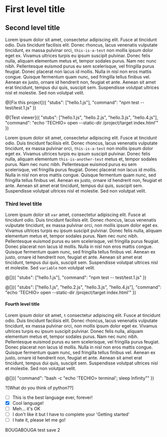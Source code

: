 # First level title

## Second level title

Lorem ipsum dolor sit amet, consectetur adipiscing elit. Fusce at tincidunt odio. Duis tincidunt facilisis elit. Donec rhoncus, lacus venenatis vulputate tincidunt, ex massa pulvinar orci, `this-is-a-test` non mollis ipsum dolor eget ex. Vivamus ultrices turpis eu ipsum suscipit pulvinar. Donec felis nulla, aliquam elementum metus et, tempor sodales purus. Nam nec nunc nibh. Pellentesque euismod purus eu sem scelerisque, vel fringilla purus feugiat. Donec placerat non lacus id mollis. Nulla in nisl non eros mattis congue. Quisque fermentum quam nunc, sed fringilla tellus finibus vel. Aenean ex justo, ornare id hendrerit non, feugiat et ante. Aenean sit amet erat tincidunt, tempus dui quis, suscipit sem. Suspendisse volutpat ultrices nisl et molestie. Sed non volutpat velit.

@[Fix this project]({ "stubs": ["hello.1.js"], "command": "npm test -- test/test.1.js" })

@[Test viewer]({ "stubs": ["hello.1.js", "hello.2.js", "hello.3.js", "hello.4.js"], "command": "echo 'TECHIO> open --static-dir /project/target index.html'" })

Lorem ipsum dolor sit amet, consectetur adipiscing elit. Fusce at tincidunt odio. Duis tincidunt facilisis elit. Donec rhoncus, lacus venenatis vulputate tincidunt, ex massa pulvinar orci, `this-is-a-test` non mollis ipsum dolor eget ex. Vivamus ultrices turpis eu ipsum suscipit pulvinar. Donec felis nulla, aliquam elementum `this-is-another-test` metus et, tempor sodales purus. Nam nec nunc nibh. Pellentesque euismod purus eu sem scelerisque, vel fringilla purus feugiat. Donec placerat non lacus id mollis. Nulla in nisl non eros mattis congue. Quisque fermentum quam nunc, sed fringilla tellus finibus vel. Aenean ex justo, ornare id hendrerit non, feugiat et ante. Aenean sit amet erat tincidunt, tempus dui quis, suscipit sem. Suspendisse volutpat ultrices nisl et molestie. Sed non volutpat velit.


### Third level title

Lorem ipsum dolor sit `var` amet, consectetur adipiscing elit. Fusce at tincidunt odio. Duis tincidunt facilisis elit. Donec rhoncus, lacus venenatis vulputate tincidunt, ex massa pulvinar orci, non mollis ipsum dolor eget ex. Vivamus ultrices turpis eu ipsum suscipit pulvinar. Donec felis nulla, aliquam elementum metus et, tempor sodales purus. Nam nec nunc nibh. Pellentesque euismod purus eu sem scelerisque, vel fringilla purus feugiat. Donec placerat non lacus id mollis. Nulla in nisl non eros mattis congue. Quisque fermentum quam nunc, sed fringilla tellus finibus vel. Aenean ex justo, ornare id hendrerit non, feugiat et ante. Aenean sit amet erat tincidunt, tempus dui quis, suscipit sem. Suspendisse volutpat ultrices nisl et molestie. Sed `variable` non volutpat velit.

@[]({ "stubs": ["hello.1.js"], "command": "npm test -- test/test.1.js" })

@[]({ "stubs": ["hello.1.js", "hello.2.js", "hello.3.js", "hello.4.js"], "command": "echo 'TECHIO> open --static-dir /project/target index.html'" })

#### Fourth level title

Lorem ipsum dolor sit amet, `t` consectetur adipiscing elit. Fusce at tincidunt odio. Duis tincidunt facilisis elit. Donec rhoncus, lacus venenatis vulputate tincidunt, ex massa pulvinar orci, non mollis ipsum dolor eget ex. Vivamus ultrices turpis eu ipsum suscipit pulvinar. Donec felis nulla, aliquam elementum metus et, tempor sodales purus. Nam nec nunc nibh. Pellentesque euismod purus eu sem scelerisque, vel fringilla purus feugiat. Donec placerat non lacus id mollis. Nulla in nisl non eros mattis congue. Quisque fermentum quam nunc, sed fringilla tellus finibus vel. Aenean ex justo, ornare id hendrerit non, feugiat et ante. Aenean sit amet erat tincidunt, tempus dui quis, suscipit sem. Suspendisse volutpat ultrices nisl et molestie. Sed non volutpat velit.

@[]({ "command": "bash -c \"echo 'TECHIO> terminal'; sleep Infinity\"" })

?[What do you think of python??]
- [ ] This is the best language ever, forever!
- [x] Cool language!
- [ ] Meh... it's OK
- [ ] I don't like it but I have to complete your 'Getting started'
- [ ] I hate it, please let me go!

BOUGABOUGA test save 2
